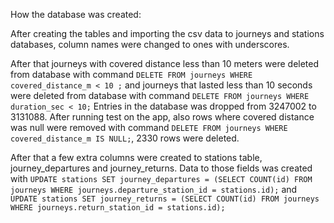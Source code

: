 How the database was created:

After creating the tables and importing the csv data to journeys and stations databases, column names were changed to ones with underscores.  

After that journeys with covered distance less than 10 meters were deleted from database with command ```DELETE FROM journeys WHERE covered_distance_m < 10 ;``` and journeys that lasted less than 10 seconds were deleted from database with command ```DELETE FROM journeys WHERE duration_sec < 10;``` Entries in the database was dropped from 3247002 to 3131088. After running test on the app, also rows where covered distance was null were removed with command ```DELETE FROM journeys WHERE covered_distance_m IS NULL;```, 2330 rows were deleted.

After that a few extra columns were created to stations table, journey_departures and journey_returns. Data to those fields was created with ```UPDATE stations SET journey_departures = (SELECT COUNT(id) FROM journeys WHERE journeys.departure_station_id = stations.id);``` and ```UPDATE stations SET journey_returns = (SELECT COUNT(id) FROM journeys WHERE journeys.return_station_id = stations.id);```